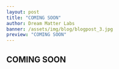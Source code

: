 ```yaml
---
layout: post
title: "COMING SOON"
author: Dream Matter Labs
banner: /assets/img/blog/blogpost_3.jpg
preview: "COMING SOON"
---
```

<h2 class="post-heading">COMING SOON</h2>
